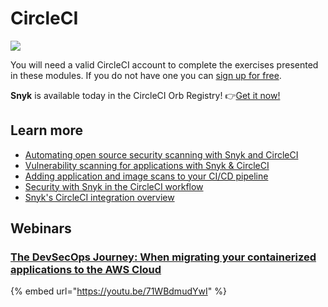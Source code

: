 # CircleCI

![](https://partner-workshop-assets.s3.us-east-2.amazonaws.com/dotnet-2.png)

You will need a valid CircleCI account to complete the exercises presented in these modules. If you do not have one you can [sign up for free](https://circleci.com/signup/?source-button=free).

**Snyk** is available today in the CircleCI Orb Registry! 👉[Get it now!](https://circleci.com/orbs/registry/orb/snyk/snyk)

## Learn more

* [Automating open source security scanning with Snyk and CircleCI](https://snyk.io/blog/automating-open-source-security-scanning-with-snyk-and-circleci/)
* [Vulnerability scanning for applications with Snyk & CircleCI](https://www.hashicorp.com/resources/hashicorp-live-vulnerability-scanning-applications-with-snyk-and-circleci/)
* [Adding application and image scans to your CI/CD pipeline](https://circleci.com/blog/adding-application-and-image-scanning-to-your-cicd-pipeline/)
* [Security with Snyk in the CircleCI workflow](https://circleci.com/blog/security-with-snyk-in-the-circleci-workflow/)
* [Snyk's CircleCI integration overview](https://support.snyk.io/hc/en-us/articles/360004002278-CircleCI-integration-overview)

## Webinars

### [The DevSecOps Journey: When migrating your containerized applications to the AWS Cloud](https://github.com/snyk-partners/snyk-circleci-eks/blob/develop/resources/AWS\_Circle\_Snyk\_shared\_webinar.pdf)

{% embed url="https://youtu.be/71WBdmudYwI" %}
